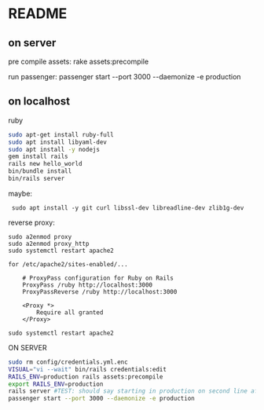 # README


## on server
pre compile assets:
rake assets:precompile

run passenger:
passenger start --port 3000 --daemonize -e production


## on localhost

ruby
```bash
sudo apt-get install ruby-full
sudo apt install libyaml-dev
sudo apt install -y nodejs
gem install rails
rails new hello_world
bin/bundle install
bin/rails server
```

maybe:
```
 sudo apt install -y git curl libssl-dev libreadline-dev zlib1g-dev
```
 
 
 reverse proxy:
```
sudo a2enmod proxy
sudo a2enmod proxy_http
sudo systemctl restart apache2

for /etc/apache2/sites-enabled/...

    # ProxyPass configuration for Ruby on Rails
    ProxyPass /ruby http://localhost:3000
    ProxyPassReverse /ruby http://localhost:3000

    <Proxy *>
        Require all granted
    </Proxy>

sudo systemctl restart apache2
```



ON SERVER
```bash
sudo rm config/credentials.yml.enc 
VISUAL="vi --wait" bin/rails credentials:edit
RAILS_ENV=production rails assets:precompile
export RAILS_ENV=production
rails server #TEST: should say starting in production on second line after Booting Puma (just a test)
passenger start --port 3000 --daemonize -e production
```
